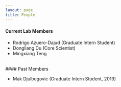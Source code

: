 ```yaml
---
layout: page
title: People
---
```


#### Current Lab Members

- Rodrigo Azuero-Dajud (Graduate Intern Student)
- Dongliang Du (Core Scientist)
- Mingxiang Teng

<br>
#### Past Members

- Mak Djulbegovic (Graduate Intern Student, 2019)
